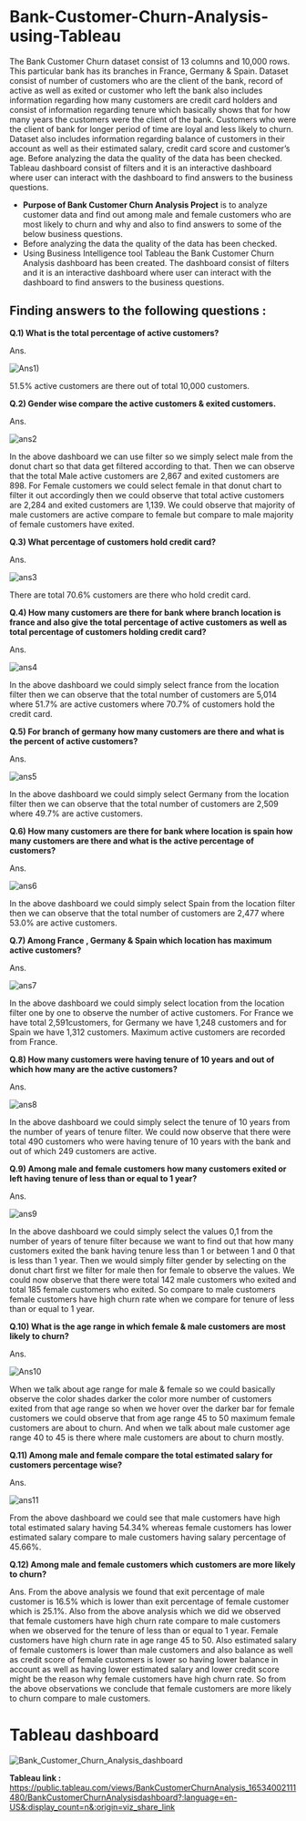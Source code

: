 # Bank-Customer-Churn-Analysis-using-Tableau

The Bank Customer Churn dataset consist of 13 columns and 10,000 rows. This particular bank has its branches in France, Germany & Spain. Dataset consist of number of customers who are the client of the bank, record of active as well as exited or customer who left the bank also includes information regarding how many customers are credit card holders and consist of information regarding tenure which basically shows that for how many years the customers were the client of the bank. Customers who were the client of bank for longer period of time are loyal and less likely to churn. Dataset also includes information regarding balance of customers in their account as well as their estimated salary, credit card score and customer’s age. Before analyzing the data the quality of the data has been checked. Tableau dashboard consist of filters and it is an interactive dashboard where user can interact with the dashboard to find answers to the business questions.
* **Purpose of Bank Customer Churn Analysis Project** is to analyze customer data and find out among male and female customers who are most likely to churn and why and also to find answers to some of the below business questions.
* Before analyzing the data the quality of the data has been checked.
* Using Business Intelligence tool Tableau the Bank Customer Churn Analysis dashboard has been created. The dashboard consist of filters and it is an interactive dashboard where user can interact with the dashboard to find answers to the business questions.

## **Finding answers to the following questions** : 

**Q.1) What is the total percentage of active customers?**

Ans. 

![Ans1)](https://user-images.githubusercontent.com/87359806/170265109-160ef346-77a9-4199-9dd4-3a64974266bb.PNG)

51.5% active customers are there out of total 10,000 customers.


**Q.2) Gender wise compare the active customers & exited customers.**

Ans.

![ans2](https://user-images.githubusercontent.com/87359806/170264133-de077b53-160f-4d04-8b29-aead12f19a90.PNG)

In the above dashboard we can use filter so we simply select male from the donut chart so that data get filtered according to that. Then we can observe that the total Male active customers are 2,867 and exited customers are 898. For Female customers we could select female in that donut chart to filter it out accordingly then we could observe that total active customers are 2,284 and exited customers are 1,139. 
We could observe that majority of male customers are active compare to female but compare to male majority of female customers have exited.

**Q.3) What percentage of customers hold credit card?**

Ans.

![ans3](https://user-images.githubusercontent.com/87359806/170264198-7eac0954-b59f-4784-a016-bcb00339cba8.PNG)

There are total 70.6% customers are there who hold credit card. 

**Q.4) How many customers are there for bank where branch location is france and also give the total percentage of active customers as well as total percentage of customers holding credit card?**

Ans.

![ans4](https://user-images.githubusercontent.com/87359806/170264259-b70418a2-070d-440d-9638-91e2e7449f5c.PNG)

In the above dashboard we could simply select france from the location filter then we can observe that the total number of customers are 5,014 where 51.7% are active customers where 70.7% of customers hold the credit card.

**Q.5) For branch of germany how many customers are there and what is the percent of active customers?** 

Ans.

![ans5](https://user-images.githubusercontent.com/87359806/170264321-40f8bd38-b4a8-4654-a1d8-f5d4b234f157.PNG)

In the above dashboard we could simply select Germany from the location filter then we can observe that the total number of customers are 2,509 where 49.7% are active customers.

**Q.6) How many customers are there for bank where location is spain how many customers are there and what is the active percentage of customers?**

Ans.

![ans6](https://user-images.githubusercontent.com/87359806/170277653-68a729e5-e6a3-464a-9ab2-23af14e3d0fd.PNG)

In the above dashboard we could simply select Spain from the location filter then we can observe that the total number of customers are 2,477 where 53.0% are active customers.

**Q.7) Among France , Germany & Spain which location has maximum active customers?**

Ans.

![ans7](https://user-images.githubusercontent.com/87359806/170277731-f20819cb-e00d-4dfb-bf96-baeeda2d5720.PNG)

In the above dashboard we could simply select location from the location filter one by one to observe the number of active customers. For France we have total 2,591customers, for Germany we have 1,248 customers and for Spain we have 1,312 customers. Maximum active customers are recorded from France.

**Q.8) How many customers were having tenure of 10 years and out of which how many are the active customers?**

Ans.

![ans8](https://user-images.githubusercontent.com/87359806/170277792-27a812fd-e604-44c2-beb8-15c68b291710.PNG)

In the above dashboard we could simply select the tenure of 10 years from the number of years of tenure filter. We could now observe that there were total 490 customers who were having tenure of 10 years with the bank and out of which 249 customers are active.

**Q.9) Among male and female customers how many customers exited or left having tenure of less than or equal to 1 year?**

Ans.

![ans9](https://user-images.githubusercontent.com/87359806/170277846-c2838198-e797-4aa6-bbed-1fa013367398.PNG)

In the above dashboard we could simply select the values 0,1 from the number of years of tenure filter because we want to find out that how many customers exited the bank having tenure less than 1 or between 1 and 0 that is less than 1 year. Then we would simply filter gender by selecting on the donut chart first we filter for male then for female to observe the values. We could now observe that there were total 142 male customers who exited and total 185 female customers who exited. So compare to male customers female customers have high churn rate when we compare for tenure of less than or equal to 1 year.

**Q.10) What is the age range in which female & male customers are most likely to churn?**

Ans.

![Ans10](https://user-images.githubusercontent.com/87359806/170277981-81637923-1d0a-470f-9e0b-d8b3637e51d7.PNG)

When we talk about age range for male & female so we could basically observe the color shades darker the color more number of customers exited from that age range so when we hover over the darker bar for female customers we could observe that from age range 45 to 50 maximum female customers are about to churn. And when we talk about male customer age range 40 to 45 is there where male customers are about to churn mostly. 

**Q.11) Among male and female compare the total estimated salary for customers percentage wise?**

Ans. 

![ans11](https://user-images.githubusercontent.com/87359806/170280203-33da12df-1985-4d4a-8431-13d5a0b46378.PNG)

From the above dashboard we could see that male customers have high total estimated salary having 54.34% whereas female customers has lower estimated salary compare to male customers having salary percentage of 45.66%.

**Q.12) Among male and female customers which customers are more likely to churn?**

Ans. From the above analysis we found that exit percentage of male customer is 16.5% which is lower than exit percentage of female customer which is 25.1%. Also from the above analysis which we did we observed that female customers have high churn rate compare to male customers when we observed for the tenure of less than or equal to 1 year. Female customers have high churn rate in age range 45 to 50. Also estimated salary of female customers is lower than male customers and also  balance as well as credit score of female customers is lower so having lower balance in account as well as having lower estimated salary and lower credit score might be the reason why female customers have high churn rate. So from the above observations we conclude that female customers are more likely to churn compare to male customers. 

# **Tableau dashboard** 

![Bank_Customer_Churn_Analysis_dashboard](https://user-images.githubusercontent.com/87359806/170280594-efdc44b0-2ea9-48fd-885a-ec532f493248.PNG)


**Tableau link :** https://public.tableau.com/views/BankCustomerChurnAnalysis_16534002111480/BankCustomerChurnAnalysisdashboard?:language=en-US&:display_count=n&:origin=viz_share_link
